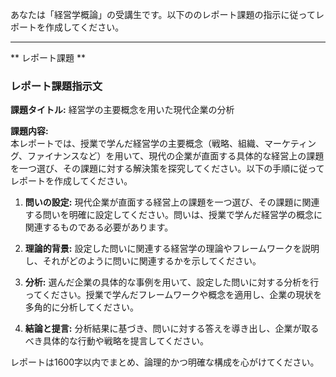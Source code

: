 あなたは「経営学概論」の受講生です。以下ののレポート課題の指示に従ってレポートを作成してください。

---------------------------------------
** レポート課題 **

### レポート課題指示文

**課題タイトル:** 経営学の主要概念を用いた現代企業の分析

**課題内容:**  
本レポートでは、授業で学んだ経営学の主要概念（戦略、組織、マーケティング、ファイナンスなど）を用いて、現代の企業が直面する具体的な経営上の課題を一つ選び、その課題に対する解決策を探究してください。以下の手順に従ってレポートを作成してください。

1. **問いの設定:** 現代企業が直面する経営上の課題を一つ選び、その課題に関連する問いを明確に設定してください。問いは、授業で学んだ経営学の概念に関連するものである必要があります。

2. **理論的背景:** 設定した問いに関連する経営学の理論やフレームワークを説明し、それがどのように問いに関連するかを示してください。

3. **分析:** 選んだ企業の具体的な事例を用いて、設定した問いに対する分析を行ってください。授業で学んだフレームワークや概念を適用し、企業の現状を多角的に分析してください。

4. **結論と提言:** 分析結果に基づき、問いに対する答えを導き出し、企業が取るべき具体的な行動や戦略を提言してください。

レポートは1600字以内でまとめ、論理的かつ明確な構成を心がけてください。
